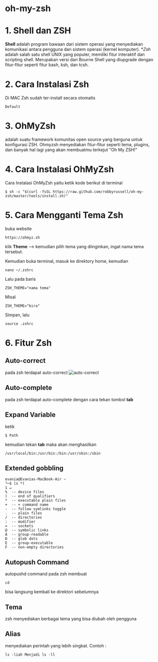 # oh-my-zsh
# 1. Shell dan ZSH
**Shell** adalah program bawaan dari sistem operasi yang menyediakan komunikasi antara pengguna dan sistem operasi \(kernel komputer\).
**Zsh* adalah salah satu shell UNIX yang populer, memiliki fitur interaktif dan scripting shell. Merupakan versi dari Bourne Shell yang diupgrade dengan fitur-fitur seperti fitur bash, ksh, dan tcsh.

# 2. Cara Instalasi Zsh
Di MAC Zsh sudah ter-install secara otomatis
```
Default
```
# 3. OhMyZsh
adalah suatu framework komunitas open source yang berguna untuk konfigurasi ZSH. Ohmyzsh menyediakan fitur-fitur seperti tema, plugins, dan banyak hal lagi yang akan membuatmu terkejut "Oh My ZSH!"
# 4. Cara Instalasi OhMyZsh
Cara Instalasi OhMyZsh yaitu ketik kode berikut di terminal
```
$ sh -c "$(curl -fsSL https://raw.github.com/robbyrussell/oh-my-zsh/master/tools/install.sh)"
```
# 5. Cara Mengganti Tema Zsh
buka website
```
https://ohmyz.sh
```
klik **Theme** --> kemudian pilih tema yang diinginkan, ingat nama tema tersebut.

Kemudian buka terminal, masuk ke direktory home, kemudian
```
nano ~/.zshrc
```
Lalu pada baris
```
ZSH_THEME="nama tema"
```
Misal 
```
ZSH_THEME="bira"
```
Simpan, lalu 
```
source .zshrc
```
# 6. Fitur Zsh
## Auto-correct
pada zsh terdapat auto-correct
![auto-correct](https://qph.ec.quoracdn.net/main-qimg-d45a5c5abf52584a62a147e4df0bbd82.webp "Logo Title Text 1")

## Auto-complete
pada zsh terdapat auto-complete dengan cara tekan tombol **tab**

## Expand Variable
ketik
``` 
$ Path
```
kemudian tekan **tab**
maka akan menghasilkan 
```
/usr/local/bin:/usr/bin:/bin:/usr/sbin:/sbin
```
 ## Extended gobbling
 ```
 evania@Evanias-MacBook-Air ~
╰─$ ls *(                                                                   1 ↵
%  -- device files
)  -- end of qualifiers
*  -- executable plain files
+  -- + command name
-  -- follow symlinks toggle
.  -- plain files
/  -- directories
:  -- modifier
=  -- sockets
@  -- symbolic links
A  -- group-readable
D  -- glob dots
E  -- group-executable
F  -- non-empty directories
 ```

 ## Autopush Command
 autopushd command pada zsh membuat 
 ```
 cd
 ```
 bisa langsung kembali ke direktori sebelumnya

 ## Tema
 zsh menyediakan berbagai tema yang bisa diubah oleh pengguna

 ## Alias 
 menyediakan perintah yang lebih singkat. Contoh :
 ```
ls -liah Menjadi ls -ll
 ```
